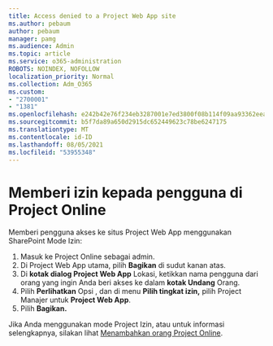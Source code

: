 ```yaml
---
title: Access denied to a Project Web App site
ms.author: pebaum
author: pebaum
manager: pamg
ms.audience: Admin
ms.topic: article
ms.service: o365-administration
ROBOTS: NOINDEX, NOFOLLOW
localization_priority: Normal
ms.collection: Adm_O365
ms.custom:
- "2700001"
- "1381"
ms.openlocfilehash: e242b42e76f234eb3287001e7ed3800f08b114f09aa93362eea215109ea7bac5
ms.sourcegitcommit: b5f7da89a650d2915dc652449623c78be6247175
ms.translationtype: MT
ms.contentlocale: id-ID
ms.lasthandoff: 08/05/2021
ms.locfileid: "53955348"
---
```

# <a name="give-users-permissions-in-project-online"></a>Memberi izin kepada pengguna di Project Online

Memberi pengguna akses ke situs Project Web App menggunakan SharePoint Mode Izin:

1. Masuk ke Project Online sebagai admin.
2. Di Project Web App utama, pilih **Bagikan** di sudut kanan atas.
3. Di **kotak dialog Project Web App** Lokasi, ketikkan nama pengguna dari orang yang ingin Anda beri akses ke dalam **kotak Undang** Orang.
4. Pilih **Perlihatkan** Opsi , dan di menu **Pilih tingkat izin,** pilih Project Manajer untuk **Project Web App**.
5. Pilih **Bagikan.**

Jika Anda menggunakan mode Project Izin, atau untuk informasi selengkapnya, silakan lihat [Menambahkan orang Project Online](https://docs.microsoft.com/projectonline/step-2-add-people-to-project-online).
